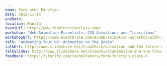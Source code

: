 ```yaml
---
name: Form over Function
date: 2015-11-14
endDate:
location: Manila
eventUrl: http://www.formfunctionclass.com/
workshop: "Web Animation Essentials: CSS Animations and Transitions"
workshopUrl: https://www.eventbrite.com/e/web-animation-workshop-with-rachel-nabors-tickets-19563628339
talk: "Animating Your UX: Animation on the Brain"
talkUrl: http://www.slideshare.net/CrowChick/animation-and-the-future-of-ux-33573726
talkSlides: http://www.slideshare.net/CrowChick/animation-and-the-future-of-ux-33573726
feedback: https://storify.com/rachelnabors/form-function-class-6
---
```

